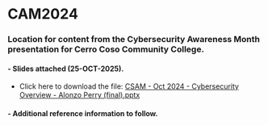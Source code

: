 # CAM2024
### Location for content from the Cybersecurity Awareness Month presentation for Cerro Coso Community College. 
#### - Slides attached (25-OCT-2025). 
- Click here to download the file: [CSAM - Oct 2024 - Cybersecurity Overview - Alonzo Perry (final).pptx](https://github.com/alonzoperry/CAM2024/raw/576c0e0bb182899267a6a5e5adf3396f369cf890/CSAM%20-%20Oct%202024%20-%20Cybersecurity%20Overview%20-%20Alonzo%20Perry%20(final).pptx)

#### - Additional reference information to follow. 
